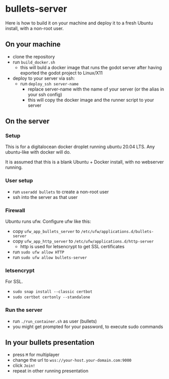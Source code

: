 # bullets-server

Here is how to build it on your machine and deploy it to a fresh Ubuntu install, with a non-root user.


## On your machine

- clone the repository
- run `build_docker.sh`
    - this will buld a docker image that runs the godot server after having exported the godot project to Linux/X11
- deploy to your server via ssh:
    - run `deploy_ssh server-name`
        - replace server-name with the name of your server (or the alias in your ssh config)
        - this will copy the docker image and the runner script to your server

## On the server
### Setup
This is for a digitalocean docker droplet running ubuntu 20.04 LTS. Any ubuntu-like with docker will do.

It is assumed that this is a blank Ubuntu + Docker install, with no webserver running.

### User setup
- run `useradd bullets` to create a non-root user
- ssh into the server as that user

### Firewall
Ubuntu runs ufw. Configure ufw like this:

- copy `ufw_app_bullets_server` to `/etc/ufw/applications.d/bullets-server`
- copy `ufw_app_http_server` to `/etc/ufw/applications.d/http-server`
    - http is used for letsencrypt to get SSL certificates
- run `sudo ufw allow HTTP`
- run `sudo ufw allow bullets-server`

### letsencrypt
For SSL.

- `sudo snap install --classic certbot`
- `sudo certbot certonly --standalone`


### Run the server
- run `./run_container.sh` as user (bullets)
- you might get prompted for your password, to execute sudo commands

## In your bullets presentation
- press `M` for multiplayer
- change the url to `wss://your-host.your-domain.com:9000`
- click `Join!`
- repeat in other running presentation

